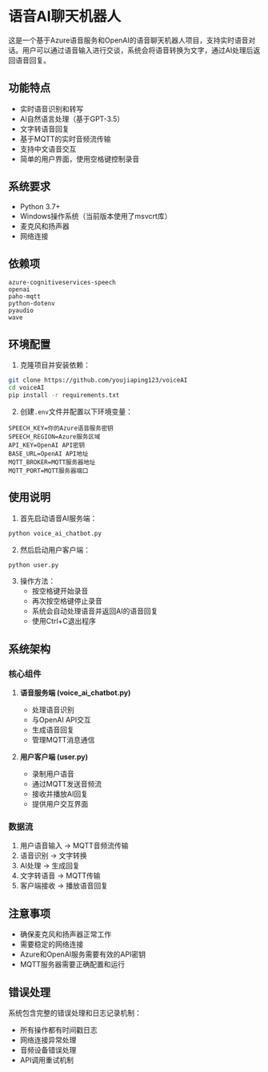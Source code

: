 # 语音AI聊天机器人

这是一个基于Azure语音服务和OpenAI的语音聊天机器人项目，支持实时语音对话。用户可以通过语音输入进行交谈，系统会将语音转换为文字，通过AI处理后返回语音回复。

## 功能特点

- 实时语音识别和转写
- AI自然语言处理（基于GPT-3.5）
- 文字转语音回复
- 基于MQTT的实时音频流传输
- 支持中文语音交互
- 简单的用户界面，使用空格键控制录音

## 系统要求

- Python 3.7+
- Windows操作系统（当前版本使用了msvcrt库）
- 麦克风和扬声器
- 网络连接

## 依赖项

```plaintext
azure-cognitiveservices-speech
openai
paho-mqtt
python-dotenv
pyaudio
wave
```

## 环境配置

1. 克隆项目并安装依赖：
```bash
git clone https://github.com/youjiaping123/voiceAI
cd voiceAI
pip install -r requirements.txt
```

2. 创建`.env`文件并配置以下环境变量：
```plaintext
SPEECH_KEY=你的Azure语音服务密钥          
SPEECH_REGION=Azure服务区域
API_KEY=OpenAI API密钥
BASE_URL=OpenAI API地址
MQTT_BROKER=MQTT服务器地址
MQTT_PORT=MQTT服务器端口
```

## 使用说明

1. 首先启动语音AI服务端：
```bash
python voice_ai_chatbot.py
```

2. 然后启动用户客户端：
```bash
python user.py
```

3. 操作方法：
   - 按空格键开始录音
   - 再次按空格键停止录音
   - 系统会自动处理语音并返回AI的语音回复
   - 使用Ctrl+C退出程序

## 系统架构

### 核心组件

1. **语音服务端 (voice_ai_chatbot.py)**
   - 处理语音识别
   - 与OpenAI API交互
   - 生成语音回复
   - 管理MQTT消息通信

2. **用户客户端 (user.py)**
   - 录制用户语音
   - 通过MQTT发送音频流
   - 接收并播放AI回复
   - 提供用户交互界面

### 数据流

1. 用户语音输入 → MQTT音频流传输
2. 语音识别 → 文字转换
3. AI处理 → 生成回复
4. 文字转语音 → MQTT传输
5. 客户端接收 → 播放语音回复

## 注意事项

- 确保麦克风和扬声器正常工作
- 需要稳定的网络连接
- Azure和OpenAI服务需要有效的API密钥
- MQTT服务器需要正确配置和运行

## 错误处理

系统包含完整的错误处理和日志记录机制：
- 所有操作都有时间戳日志
- 网络连接异常处理
- 音频设备错误处理
- API调用重试机制